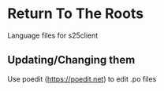 # Return To The Roots

Language files for s25client

## Updating/Changing them

Use poedit (https://poedit.net) to edit .po files
